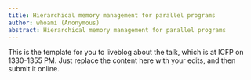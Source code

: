 ```yaml
---
title: Hierarchical memory management for parallel programs
author: whoami (Anonymous)
abstract: Hierarchical memory management for parallel programs
---
```


This is the template for you to liveblog about the talk,
which is at ICFP on 1330-1355 PM.  Just replace the content here
with your edits, and then submit it online.
